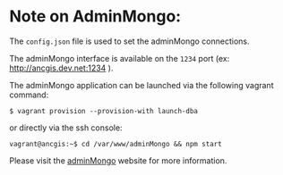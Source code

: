 # Note on AdminMongo:

The ```config.json``` file is used to set the adminMongo connections.

The adminMongo interface is available on the ```1234``` port (ex: http://ancgis.dev.net:1234 ).

The adminMongo application can be launched via the following vagrant command:
```
$ vagrant provision --provision-with launch-dba
```
or directly via the ssh console:
```
vagrant@ancgis:~$ cd /var/www/adminMongo && npm start
```

Please visit the [adminMongo](https://adminmongo.markmoffat.com/) website for more information.
